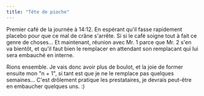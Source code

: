 ```yaml
---
title: "Tête de pioche"
---
```


Premier café de la journée à 14:12. En espérant qu'il fasse rapidement placebo
pour que ce mal de crâne s'arrête. Si si le café soigne tout à fait ce genre
de choses... Et maintenant, réunion avec Mr. 1 parce que Mr. 2 s'en va
bientôt, et qu'il faut bien le remplacer en attendant son remplacant qui lui
sera embauché en interne.

Rions ensemble. Je vais donc avoir plus de boulot, et la joie de former
ensuite mon "n + 1", si tant est que je ne le remplace pas quelques
semaines... C'est drôlement pratique les prestataires, je devrais peut-être en
embaucher quelques uns. :)

